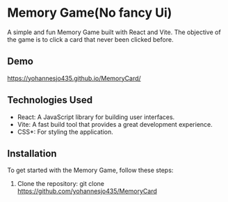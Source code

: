 # Memory Game(No fancy Ui)

A simple and fun Memory Game built with React and Vite. The objective of the game is to click a card that never been clicked before.

## Demo

https://yohannesjo435.github.io/MemoryCard/

## Technologies Used

- React: A JavaScript library for building user interfaces.
- Vite: A fast build tool that provides a great development experience.
- CSS*: For styling the application.

## Installation

To get started with the Memory Game, follow these steps:

1. Clone the repository:
   git clone https://github.com/yohannesjo435/MemoryCard
